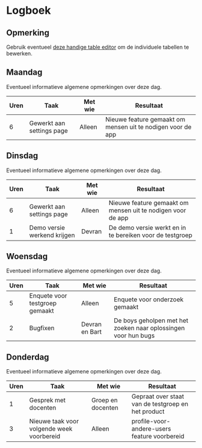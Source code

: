 # Logboek

## Opmerking
Gebruik eventueel [deze handige table editor](https://www.tablesgenerator.com/markdown_tables) om de individuele tabellen te bewerken.

## Maandag
Eventueel informatieve algemene opmerkingen over deze dag.

| Uren | Taak | Met wie | Resultaat |
|------|-----------------------------|---------|-------------------------------------------------------------|
| 6 | Gewerkt aan settings page | Alleen | Nieuwe feature gemaakt om mensen uit te nodigen voor de app |


## Dinsdag
Eventueel informatieve algemene opmerkingen over deze dag.

| Uren | Taak | Met wie | Resultaat |
|------|-----------------------------|---------|-------------------------------------------------------------|
| 6 | Gewerkt aan settings page | Alleen | Nieuwe feature gemaakt om mensen uit te nodigen voor de app |
| 1 | Demo versie werkend krijgen | Devran | De demo versie werkt en in te bereiken voor de testgroep |

## Woensdag
Eventueel informatieve algemene opmerkingen over deze dag.

| Uren | Taak | Met wie | Resultaat |
|------|--------------------------------|----------------|----------------------------------------------------------------|
| 5 | Enquete voor testgroep gemaakt | Alleen | Enquete voor onderzoek gemaakt |
| 2 | Bugfixen | Devran en Bart | De boys geholpen met het zoeken naar oplossingen voor hun bugs |

## Donderdag
Eventueel informatieve algemene opmerkingen over deze dag.

| Uren | Taak | Met wie | Resultaat |
|------|-------------------------------------------|-------------------|----------------------------------------------------|
| 1 | Gesprek met docenten | Groep en docenten | Gepraat over staat van de testgroep en het product |
| 3 | Nieuwe taak voor volgende week voorbereid | Alleen | profile-voor-andere-users feature voorbereid |
